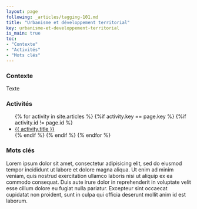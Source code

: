 ```yaml
---
layout: page
following: _articles/tagging-101.md
title: "Urbanisme et développement territorial"
key: urbanisme-et-developpement-territorial
is_main: true
toc:
- "Contexte"
- "Activités"
- "Mots clés"
---
```


### Contexte

Texte

### Activités

<ul>
  {% for activity in site.articles %}
    {%if activity.key == page.key %}
      {%if activity.id != page.id %}
  <li>
    <a href="{{site.baseurl}}{{ activity.url }}">
      {{ activity.title }}
    </a>
  </li>
      {% endif %}
    {% endif %}
  {% endfor %}
</ul>

### Mots clés

Lorem ipsum dolor sit amet, consectetur adipisicing elit, sed do eiusmod tempor incididunt ut labore et dolore magna aliqua. Ut enim ad minim veniam, quis nostrud exercitation ullamco laboris nisi ut aliquip ex ea commodo consequat. Duis aute irure dolor in reprehenderit in voluptate velit esse cillum dolore eu fugiat nulla pariatur. Excepteur sint occaecat cupidatat non proident, sunt in culpa qui officia deserunt mollit anim id est laborum.